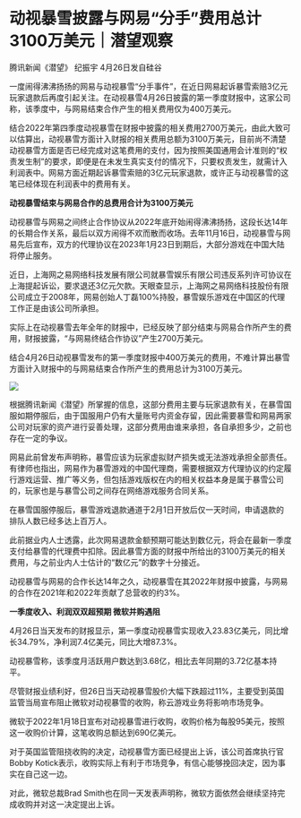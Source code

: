 # 动视暴雪披露与网易“分手”费用总计3100万美元｜潜望观察

腾讯新闻《潜望》 纪振宇 4月26日发自硅谷

一度闹得沸沸扬扬的网易与动视暴雪“分手事件”，在近日网易起诉暴雪索赔3亿元玩家退款后再度引起关注。在动视暴雪4月26日披露的第一季度财报中，这家公司称，该季度中，与网易结束合作产生的相关费用仅为400万美元。

结合2022年第四季度动视暴雪在财报中披露的相关费用2700万美元，由此大致可以估算出，动视暴雪方面计入财报的相关费用总额为3100万美元，目前尚不清楚动视暴雪方面是否已经完成对这笔费用的支付，因为按照美国通用会计准则的“权责发生制”的要求，即便是在未发生真实支付的情况下，只要权责发生，就需计入利润表中。网易方面近期起诉暴雪索赔的3亿元玩家退款，或许正与动视暴雪的这笔已经体现在利润表中的费用有关。

**动视暴雪结束与网易合作的总费用合计为3100万美元**

动视暴雪与网易之间终止合作协议从2022年底开始闹得沸沸扬扬，这段长达14年的长期合作关系，最后以双方闹得不欢而散而收场。去年11月16日，动视暴雪与网易先后宣布，双方的代理协议在2023年1月23日到期后，大部分游戏在中国大陆将停止服务。

近日，上海网之易网络科技发展有限公司就暴雪娱乐有限公司违反系列许可协议在上海提起诉讼，要求退还3亿元欠款。天眼查显示，上海网之易网络科技股份有限公司成立于2008年，网易创始人丁磊100%持股，暴雪娱乐游戏在中国区的代理工作正是由该公司所承担。

实际上在动视暴雪去年全年的财报中，已经反映了部分结束与网易合作所产生的费用，财报披露，“与网易终结合作协议”产生2700万美元。

结合4月26日动视暴雪发布的第一季度财报中400万美元的费用，不难计算出暴雪方面计入财报中的与网易结束合作所产生的费用总计为3100万美元。

![](https://inews.gtimg.com/om_bt/OJ4xgBEfCnXWajOUTq4eqjnysXBnrFyDS8cIfsSb_531YAA/1000)

根据腾讯新闻《潜望》所掌握的信息，这部分费用主要与玩家退款有关，在暴雪国服如期停服后，由于国服用户仍有大量账号内资金存留，因此需要暴雪和网易两家公司对玩家的资产进行妥善处理，这部分费用由谁来承担，各自承担多少，之前也存在一定的争议。

网易此前曾发布声明称，暴雪应该为玩家虚拟财产损失或无法游戏承担全部责任。有律师也指出，网易作为暴雪游戏的中国代理商，需要根据双方代理协议的约定履行游戏运营、推广等义务，但包括游戏版权在内的相关权益本身是属于暴雪公司的，玩家也是与暴雪公司之间存在网络游戏服务合同关系。

在暴雪国服停服后，暴雪游戏退款通道于2月1日开放后仅一天时间，申请退款的排队人数已经多达上百万人。

此前据业内人士透露，此次网易退款金额预期可能达到数亿元，将会在最新一季度支付给暴雪的代理费中扣除。因此暴雪方面的财报中所给出的3100万美元的相关费用，与之前业内人士估计的“数亿元”的数字十分接近。

动视暴雪与网易的合作长达14年之久，动视暴雪在其2022年财报中披露，与网易的合作在2021年和2022年贡献了总营收的约3%。

**一季度收入、利润双双超预期 微软并购遇阻**

4月26日当天发布的财报显示，第一季度动视暴雪实现收入23.83亿美元，同比增长34.79%，净利润7.4亿美元，同比大增87.3%。

动视暴雪称，该季度月活跃用户数达到3.68亿，相比去年同期的3.72亿基本持平。

尽管财报业绩利好，但26日当天动视暴雪股价大幅下跌超过11%，主要受到英国监管当局宣布阻止微软对动视暴雪的收购，称云游戏业务将影响市场竞争。

微软于2022年1月18日宣布对动视暴雪进行收购，收购价格为每股95美元，按照这一收购价计算，这笔收购总额达到690亿美元。

对于英国监管阻挠收购的决定，动视暴雪方面已经提出上诉，该公司首席执行官Bobby
Kotick表示，收购实际上有利于市场竞争，有信心能够挽回决定，因为事实在自己这一边。

对此，微软总裁Brad Smith也在同一天发表声明称，微软方面依然会继续坚持完成收购并对这一决定提出上诉。

